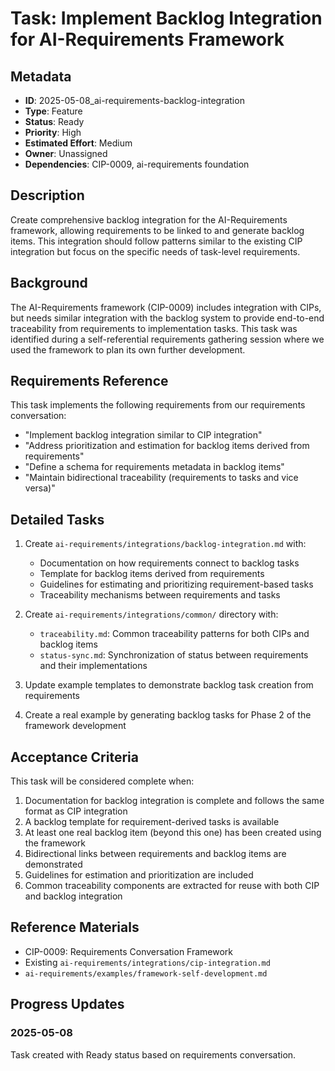 # Task: Implement Backlog Integration for AI-Requirements Framework

## Metadata
- **ID**: 2025-05-08_ai-requirements-backlog-integration
- **Type**: Feature
- **Status**: Ready
- **Priority**: High
- **Estimated Effort**: Medium
- **Owner**: Unassigned
- **Dependencies**: CIP-0009, ai-requirements foundation

## Description

Create comprehensive backlog integration for the AI-Requirements framework, allowing requirements to be linked to and generate backlog items. This integration should follow patterns similar to the existing CIP integration but focus on the specific needs of task-level requirements.

## Background

The AI-Requirements framework (CIP-0009) includes integration with CIPs, but needs similar integration with the backlog system to provide end-to-end traceability from requirements to implementation tasks. This task was identified during a self-referential requirements gathering session where we used the framework to plan its own further development.

## Requirements Reference

This task implements the following requirements from our requirements conversation:
- "Implement backlog integration similar to CIP integration"
- "Address prioritization and estimation for backlog items derived from requirements"
- "Define a schema for requirements metadata in backlog items"
- "Maintain bidirectional traceability (requirements to tasks and vice versa)"

## Detailed Tasks

1. Create `ai-requirements/integrations/backlog-integration.md` with:
   - Documentation on how requirements connect to backlog tasks
   - Template for backlog items derived from requirements
   - Guidelines for estimating and prioritizing requirement-based tasks
   - Traceability mechanisms between requirements and tasks

2. Create `ai-requirements/integrations/common/` directory with:
   - `traceability.md`: Common traceability patterns for both CIPs and backlog items
   - `status-sync.md`: Synchronization of status between requirements and their implementations

3. Update example templates to demonstrate backlog task creation from requirements

4. Create a real example by generating backlog tasks for Phase 2 of the framework development

## Acceptance Criteria

This task will be considered complete when:

1. Documentation for backlog integration is complete and follows the same format as CIP integration
2. A backlog template for requirement-derived tasks is available
3. At least one real backlog item (beyond this one) has been created using the framework
4. Bidirectional links between requirements and backlog items are demonstrated
5. Guidelines for estimation and prioritization are included
6. Common traceability components are extracted for reuse with both CIP and backlog integration

## Reference Materials

- CIP-0009: Requirements Conversation Framework
- Existing `ai-requirements/integrations/cip-integration.md`
- `ai-requirements/examples/framework-self-development.md`

## Progress Updates

### 2025-05-08
Task created with Ready status based on requirements conversation. 